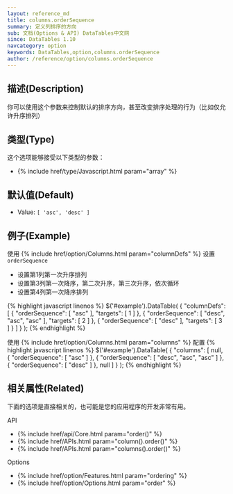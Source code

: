 ```yaml
---
layout: reference_md
title: columns.orderSequence
summary: 定义列排序的方向
sub: 文档(Options & API) DataTables中文网
since: DataTables 1.10
navcategory: option
keywords: DataTables,option,columns.orderSequence
author: /reference/option/columns.orderSequence
---
```


## 描述(Description)
你可以使用这个参数来控制默认的排序方向，甚至改变排序处理的行为（比如仅允许升序排列）

## 类型(Type)
这个选项能够接受以下类型的参数：

- {% include href/type/Javascript.html param="array" %}

## 默认值(Default)

- Value: `[ 'asc', 'desc' ]`

## 例子(Example)
使用 {% include href/option/Columns.html param="columnDefs" %} 设置 `orderSequence`

- 设置第1列第一次升序排列
- 设置第3列第一次降序，第二次升序，第三次升序，依次循环
- 设置第4列第一次降序排列

{% highlight javascript linenos %}
$('#example').DataTable( {
  "columnDefs": [
      { "orderSequence": [ "asc" ], "targets": [ 1 ] },
      { "orderSequence": [ "desc", "asc", "asc" ], "targets": [ 2 ] },
      { "orderSequence": [ "desc" ], "targets": [ 3 ] }
    ]
} );
{% endhighlight %}

使用 {% include href/option/Columns.html param="columns" %} 配置
{% highlight javascript linenos %}
$('#example').DataTable( {
    "columns": [
        null,
        { "orderSequence": [ "asc" ] },
        { "orderSequence": [ "desc", "asc", "asc" ] },
        { "orderSequence": [ "desc" ] },
        null
      ]
} );
{% endhighlight %}

## 相关属性(Related)
下面的选项是直接相关的，也可能是您的应用程序的开发非常有用。

API

- {% include href/api/Core.html param="order()" %}
- {% include href/APIs.html param="column().order()" %}
- {% include href/APIs.html param="columns().order()" %}

Options

- {% include href/option/Features.html param="ordering" %}
- {% include href/option/Options.html param="order" %}



